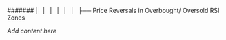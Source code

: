 ####### |   |   |   |   |   |   ├── Price Reversals in Overbought/ Oversold RSI Zones

*Add content here*